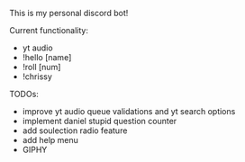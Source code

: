 This is my personal discord bot! 

Current functionality: 
- yt audio
- !hello [name]
- !roll [num]
- !chrissy 


TODOs:
- improve yt audio queue validations and yt search options
- implement daniel stupid question counter
- add soulection radio feature
- add help menu
- GIPHY